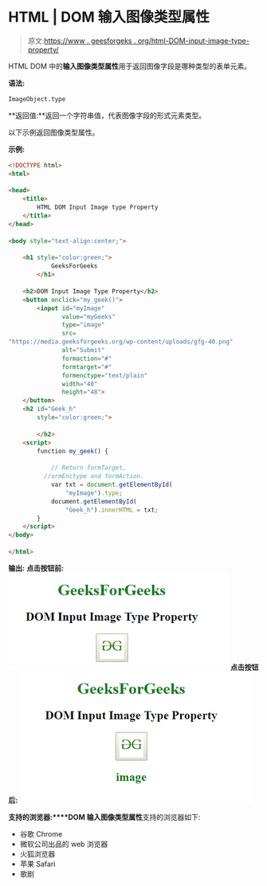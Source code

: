 # HTML | DOM 输入图像类型属性

> 原文:[https://www . geesforgeks . org/html-DOM-input-image-type-property/](https://www.geeksforgeeks.org/html-dom-input-image-type-property/)

HTML DOM 中的**输入图像类型属性**用于返回图像字段是哪种类型的表单元素。

**语法:**

```html
ImageObject.type 
```

**返回值:**返回一个字符串值，代表图像字段的形式元素类型。

以下示例返回图像类型属性。

**示例:**

```html
<!DOCTYPE html>
<html>

<head>
    <title>
        HTML DOM Input Image type Property
    </title>
</head>

<body style="text-align:center;">

    <h1 style="color:green;"> 
            GeeksForGeeks 
        </h1>

    <h2>DOM Input Image Type Property</h2>
    <button onclick="my_geek()">
        <input id="myImage"
               value="myGeeks"
               type="image"
               src=
"https://media.geeksforgeeks.org/wp-content/uploads/gfg-40.png"
               alt="Submit" 
               formaction="#" 
               formtarget="#" 
               formenctype="text/plain" 
               width="48"
               height="48">
    </button>
    <h2 id="Geek_h" 
        style="color:green;"> 

        </h2>
    <script>
        function my_geek() {

            // Return formTarget,
          //ormEnctype and formAction. 
            var txt = document.getElementById(
                "myImage").type;
            document.getElementById(
                "Geek_h").innerHTML = txt;
        }
    </script>
</body>

</html>
```

**输出:**
**点击按钮前:**
![](img/d8e388e4f7b4b018ea8a0a53563898e5.png)
**点击按钮后:**
![](img/1c29628347bee0b73dbd749c8eba35f0.png)

**支持的浏览器:****DOM 输入图像类型属性**支持的浏览器如下:

*   谷歌 Chrome
*   微软公司出品的 web 浏览器
*   火狐浏览器
*   苹果 Safari
*   歌剧